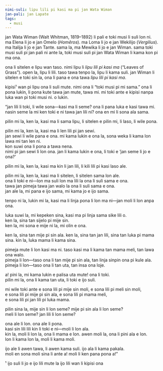 ```yaml
---
nimi-suli: lipu lili pi kasi ma pi jan Wata Wiman
jan-pali: jan Lapate
tags:
  - musi
---
```

jan Wata Wiman (Walt Whitman, 1819–1892) li pali e toki musi li suli lon ni. ma Elena li jo e jan Omelo (*Homêros*). ma Loma li jo e jan Wekilijo (*Vergilius*). ma Italija li jo e jan Tante. sama la, ma Mewika li jo e jan Wiman. sama toki musi suli pi jan pali ni ante la, toki musi suli pi jan Wata Wiman li kama kon pi ma ona.

ona li sitelen e lipu wan taso. nimi lipu li *lipu lili pi kasi ma* (“Leaves of Grass”). open la, lipu li lili. taso tawa tenpo la, lipu li kama suli. jan Wiman li sitelen e toki sin la, ona li pana e ona tawa *lipu lili pi kasi ma*.

kipisi¹ wan pi lipu ona li suli mute. nimi ona li “toki musi pi mi sama.” ona li pona lukin, li pona kute tawa jan mute, tawa mi. mi toki ante e kipisi nanpa luka wan pi toki musi ni. o lukin.

“jan lili li toki, li wile sona—kasi ma li seme? ona li pana luka e kasi tawa mi.  
nasin seme la mi ken toki e ni tawa jan lili ni? ona en mi li sona ala sama.  

pilin mi la, ken la, kasi ma li sama lipu, li sitelen e pilin mi, li laso, li wile pona.

pilin mi la, ken la, kasi ma li len lili pi jan sewi.  
jan sewi li wile pana e ona. mi kama lukin e ona la, sona weka li kama lon lawa mi tan len ni.  
kon suwi ona li pona a tawa nena.  
nimi pi jan sewi li lon ona. jan li kama lukin e ona, li toki e ‘jan seme li jo e ona?’  

pilin mi la, ken la, kasi ma kin li jan lili, li kili lili pi kasi laso ale.

pilin mi la, ken la, kasi ma li sitelen, li sitelen sama lon ale.  
ona li toki e ni—lon ma suli lon ma lili la ona li suli sama e ona.  
tawa jan pimeja tawa jan walo la ona li suli sama e ona.  
jan ale la, mi pana e ijo sama, mi kama jo e ijo sama.  

tenpo ni la, lukin mi la, kasi ma li linja pona li lon ma ni—jan moli li lon anpa ona.

luka suwi la, mi kepeken sina, kasi ma pi linja sama sike lili o.  
ken la, sina tan sijelo pi mije sin.  
ken la, mi sona e mije ni la, mi olin e ona.  

ken la, sina tan mije pi sin ala. ken la, sina tan jan lili, sina tan luka pi mama sina. kin la, luka mama li kama sina.

pimeja mute li lon kasi ma ni. taso kasi ma li kama tan mama meli, tan lawa ona walo.  
pimeja li lon—taso ona li tan mije pi sin ala, tan linja sinpin ona pi kule ala.  
pimeja li lon—taso ona li tan uta, tan insa ona loje.  

a! pini la, mi kama lukin e palisa uta mute! ona li toki.  
pilin mi la, ona li kama tan uta, li toki e ijo suli.  

mi wile toki ante e sona lili pi mije sin moli, e sona lili pi meli sin moli,  
e sona lili pi mije pi sin ala, e sona lili pi mama meli,  
e sona lili pi jan lili pi luka mama.  

pilin sina la, mije sin li lon seme? mije pi sin ala li lon seme?  
meli li lon seme? jan lili li lon seme?  

ona ale li lon. ona ale li pona.  
kasi sin lili lili kin li toki e ni—moli li lon ala.  
kin la, moli li lon la, ona li mama e lon. awen moli la, ona li pini ala e lon.  
lon li kama lon la, moli li kama moli.  

ijo ale li awen tawa, li awen kama suli. ijo ala li kama pakala.  
moli en sona moli sina li ante a! moli li ken pana pona a!”  

¹ ijo suli li jo e ijo lili mute la ijo lili wan li kipisi ona